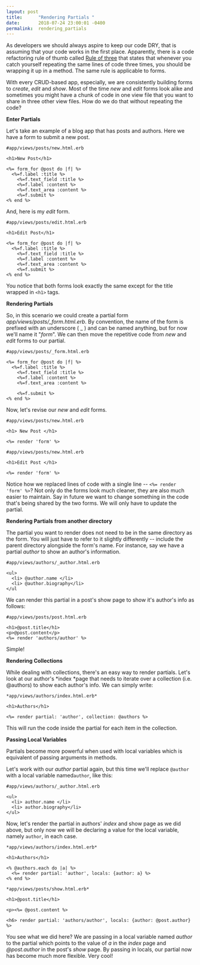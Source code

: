 ```yaml
---
layout: post
title:      "Rendering Partials "
date:       2018-07-24 23:00:01 -0400
permalink:  rendering_partials
---
```



As developers we should always aspire to keep our code DRY, that is assuming that your code works in the first place. Apparently, there is  a code refactoring rule of thumb called [Rule of three](https://en.wikipedia.org/wiki/Rule_of_three_(computer_programming)) that states that whenever you catch yourself repeating the same lines of code three times, you should be wrapping it up in a method. The same rule is applicable to forms. 

With every CRUD-based app, especially, we are consistently building forms to *create*, *edit* and *show*. Most of the time *new* and *edit* forms look alike and sometimes you might have a chunk of code in one view file that you want to share in three other view files. How do we do that without repeating the code?

**Enter Partials**

Let's take an example of a blog app that has posts and authors. Here we have a form to submit a new post.

```
#app/views/posts/new.html.erb

<h1>New Post</h1>

<%= form_for @post do |f| %>
  <%=f.label :title %>
	<%=f.text_field :title %>
	<%=f.label :content %>
	<%=f.text_area :content %>
	<%=f.submit %>
<% end %>
```
And, here is my *edit* form.

```
#app/views/posts/edit.html.erb

<h1>Edit Post</h1>

<%= form_for @post do |f| %>
  <%=f.label :title %>
	<%=f.text_field :title %>
	<%=f.label :content %>
	<%=f.text_area :content %>
	<%=f.submit %>
<% end %>
```
You notice that both forms look exactly the same except for the title wrapped in `<h1>` tags. 

**Rendering Partials**

So, in this scenario we could create a partial form *app/views/posts/_form.html.erb*. By convention, the name of the form is prefixed with an underscore ( _ ) and can be named anything, but for now we'll name it "*form*". We can then move the repetitive code from *new* and *edit* forms to our partial.

```
#app/views/posts/_form.html.erb

<%= form_for @post do |f| %>
  <%=f.label :title %>
	<%=f.text_field :title %>
	<%=f.label :content %>
	<%=f.text_area :content %>
	
	<%=f.submit %>
<% end %>
```
Now, let's revise our *new* and *edit* forms.

```
#app/views/posts/new.html.erb

<h1> New Post </h1>

<%= render 'form' %>
```

```
#app/views/posts/new.html.erb

<h1>Edit Post </h1>

<%= render 'form' %>
```

Notice how we replaced lines of code with a single line -- ```<%= render 'form' %>```? Not only do the forms look much cleaner, they are also much easier to maintain. Say in future we want to change something in the code that's being shared by the two forms. We will only have to update the partial.

**Rendering Partials from another directory**

The partial you want to render does not need to be in the same directory as the form. You will just have to refer to it slightly differently -- include the parent directory alongside the form's name. For instance, say we have a partial *author* to show an author's information.

```
#app/views/authors/_author.html.erb

<ul>
  <li> @author.name </li>
  <li> @author.biography</li>
</ul
```
We can render this partial in a post's show page to show it's author's info as follows:


```
#app/views/posts/post.html.erb

<h1>@post.title</h1>
<p>@post.content</p>
<%= render 'authors/author' %>
``````

Simple!

**Rendering Collections**

While dealing with collections, there's an easy way to render partials. Let's look at our author's *index *page that needs to iterate over a collection (i.e. @authors) to show each author's info. We can simply write: 

```
*app/views/authors/index.html.erb*

<h1>Authors</h1>

<%= render partial: 'author', collection: @authors %>

```
This will run the code inside the partial for each item in the collection.


**Passing Local Variables**

Partials become more powerful when used with local variables which is equivalent of passing arguments in methods. 

Let's work with our *author* partial again, but this time we'll replace `@author` with a local variable named`author`, like this:

```
#app/views/authors/_author.html.erb

<ul>
  <li> author.name </li>
  <li> author.biography</li>
</ul>
```
Now, let's render the partial in authors' *index* and show page as we did above, but only now we will be declaring a value for the local variable, namely `author`, in each case.

```
*app/views/authors/index.html.erb*

<h1>Authors</h1>

<% @authors.each do |a| %>
  <%= render partial: 'author', locals: {author: a} %>
<% end %>
```

```
*app/views/posts/show.html.erb*

<h1>@post.title</h1>

<p><%= @post.content %>

<h6> render partial: 'authors/author', locals: {author: @post.author} %>
```

You see what we did here? We are passing in a local variable named  *author* to the partial which points to the value of *a* in the *index* page and *@post.author* in the post's *show* page. By passing in locals, our partial now has become much more flexible. Very cool!




